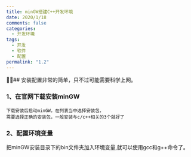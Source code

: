 ```yaml
---
title: minGW搭建C++开发环境
date: 2020/1/18
comments: false
categories:
  - 开发环境
tags:
  - 开发
  - 软件
  - 配置
permalink: "1.2"
---
```


## 安装配置非常的简单，只不过可能需要科学上网。

### 1、在官网下载安装minGW

    下载安装后启动minGW，在列表当中选择安装包，
    需要选择正确的安装包，一般安装与c/c++相关的3个就好了

### 2、配置环境变量

把minGW安装目录下的bin文件夹加入环境变量,就可以使用gcc和g++命令了。
